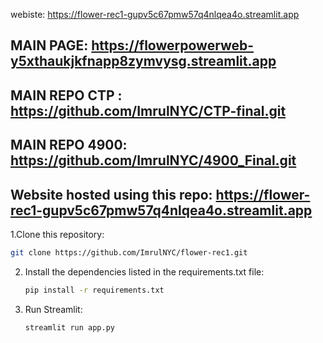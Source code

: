 webiste: https://flower-rec1-gupv5c67pmw57q4nlqea4o.streamlit.app

## MAIN PAGE: https://flowerpowerweb-y5xthaukjkfnapp8zymvysg.streamlit.app
## MAIN REPO CTP : https://github.com/ImrulNYC/CTP-final.git
## MAIN REPO 4900: https://github.com/ImrulNYC/4900_Final.git

## Website hosted using this repo: https://flower-rec1-gupv5c67pmw57q4nlqea4o.streamlit.app


1.Clone this repository:
   ```sh
   git clone https://github.com/ImrulNYC/flower-rec1.git
   ```
2. Install the dependencies listed in the requirements.txt file:
   ```sh
   pip install -r requirements.txt
   ```
3. Run Streamlit:
   ```sh
   streamlit run app.py
